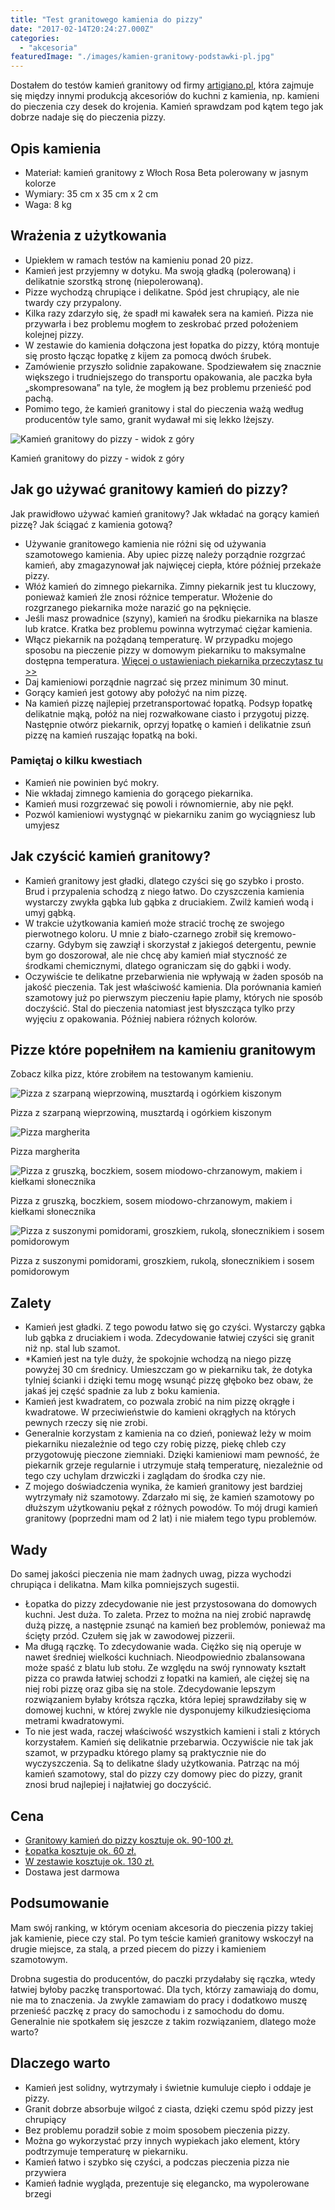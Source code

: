 ```yaml
---
title: "Test granitowego kamienia do pizzy"
date: "2017-02-14T20:24:27.000Z"
categories: 
  - "akcesoria"
featuredImage: "./images/kamien-granitowy-podstawki-pl.jpg"
---
```


Dostałem do testów kamień granitowy od firmy [artigiano.pl](https://artigiano.pl/), która zajmuje się między innymi produkcją akcesoriów do kuchni z kamienia, np. kamieni do pieczenia czy desek do krojenia. Kamień sprawdzam pod kątem tego jak dobrze nadaje się do pieczenia pizzy.

## Opis kamienia

- Materiał: kamień granitowy z Włoch Rosa Beta polerowany w jasnym kolorze
- Wymiary: 35 cm x 35 cm x 2 cm
- Waga: 8 kg

## Wrażenia z użytkowania

- Upiekłem w ramach testów na kamieniu ponad 20 pizz.
- Kamień jest przyjemny w dotyku. Ma swoją gładką (polerowaną) i delikatnie szorstką stronę (niepolerowaną).
- Pizze wychodzą chrupiące i delikatne. Spód jest chrupiący, ale nie twardy czy przypalony.
- Kilka razy zdarzyło się, że spadł mi kawałek sera na kamień. Pizza nie przywarła i bez problemu mogłem to zeskrobać przed położeniem kolejnej pizzy.
- W zestawie do kamienia dołączona jest łopatka do pizzy, którą montuje się prosto łącząc łopatkę z kijem za pomocą dwóch śrubek.
- Zamówienie przyszło solidnie zapakowane. Spodziewałem się znacznie większego i trudniejszego do transportu opakowania, ale paczka była „skompresowana” na tyle, że mogłem ją bez problemu przenieść pod pachą.
- Pomimo tego, że kamień granitowy i stal do pieczenia ważą według producentów tyle samo, granit wydawał mi się lekko lżejszy.

![Kamień granitowy do pizzy - widok z góry](./images/kamien-granitowy-podstawki-pl_2-201x300.jpg)

Kamień granitowy do pizzy - widok z góry

## Jak go używać granitowy kamień do pizzy?

Jak prawidłowo używać kamień granitowy? Jak wkładać na gorący kamień pizzę? Jak ściągać z kamienia gotową?

- Używanie granitowego kamienia nie różni się od używania szamotowego kamienia. Aby upiec pizzę należy porządnie rozgrzać kamień, aby zmagazynował jak najwięcej ciepła, które później przekaże pizzy.
- Włóż kamień do zimnego piekarnika. Zimny piekarnik jest tu kluczowy, ponieważ kamień źle znosi różnice temperatur. Włożenie do rozgrzanego piekarnika może narazić go na pęknięcie.
- Jeśli masz prowadnice (szyny), kamień na środku piekarnika na blasze lub kratce. Kratka bez problemu powinna wytrzymać ciężar kamienia.
- Włącz piekarnik na pożądaną temperaturę. W przypadku mojego sposobu na pieczenie pizzy w domowym piekarniku to maksymalne dostępna temperatura. <a href="/jak-ustawic-piekarnik-pieczenia-pizzy/">Więcej o ustawieniach piekarnika przeczytasz tu &gt;&gt;</a>
- Daj kamieniowi porządnie nagrzać się przez minimum 30 minut.
- Gorący kamień jest gotowy aby położyć na nim pizzę.
- Na kamień pizzę najlepiej przetransportować łopatką. Podsyp łopatkę delikatnie mąką, połóż na niej rozwałkowane ciasto i przygotuj pizzę. Następnie otwórz piekarnik, oprzyj łopatkę o kamień i delikatnie zsuń pizzę na kamień ruszając łopatką na boki.

### Pamiętaj o kilku kwestiach

- Kamień nie powinien być mokry.
- Nie wkładaj zimnego kamienia do gorącego piekarnika.
- Kamień musi rozgrzewać się powoli i równomiernie, aby nie pękł.
- Pozwól kamieniowi wystygnąć w piekarniku zanim go wyciągniesz lub umyjesz

## Jak czyścić kamień granitowy?

- Kamień granitowy jest gładki, dlatego czyści się go szybko i prosto. Brud i przypalenia schodzą z niego łatwo. Do czyszczenia kamienia wystarczy zwykła gąbka lub gąbka z druciakiem. Zwilż kamień wodą i umyj gąbką.
- W trakcie użytkowania kamień może stracić trochę ze swojego pierwotnego koloru. U mnie z biało-czarnego zrobił się kremowo-czarny. Gdybym się zawziął i skorzystał z jakiegoś detergentu, pewnie bym go doszorował, ale nie chcę aby kamień miał styczność ze środkami chemicznymi, dlatego ograniczam się do gąbki i wody.
- Oczywiście te delikatne przebarwienia nie wpływają w żaden sposób na jakość pieczenia. Tak jest właściwość kamienia. Dla porównania kamień szamotowy już po pierwszym pieczeniu łapie plamy, których nie sposób doczyścić. Stal do pieczenia natomiast jest błyszcząca tylko przy wyjęciu z opakowania. Później nabiera różnych kolorów.

## Pizze które popełniłem na kamieniu granitowym

Zobacz kilka pizz, które zrobiłem na testowanym kamieniu.

![Pizza z szarpaną wieprzowiną, musztardą i ogórkiem kiszonym](./images/pizza-pulled-pork-ogorek-musztarda-300x201.jpg)

Pizza z szarpaną wieprzowiną, musztardą i ogórkiem kiszonym

![Pizza margherita](./images/pizza-margherita-300x207.jpg)

Pizza margherita

![Pizza z gruszką, boczkiem, sosem miodowo-chrzanowym, makiem i kiełkami słonecznika](./images/pizza-miod-mak-gruszki-kielki-boczek-300x200.jpg)

Pizza z gruszką, boczkiem, sosem miodowo-chrzanowym, makiem i kiełkami słonecznika

![Pizza z suszonymi pomidorami, groszkiem, rukolą, słonecznikiem i sosem pomidorowym](./images/pizza-suszone-pomidory-slodki-groszek-rukola-300x201.jpg)

Pizza z suszonymi pomidorami, groszkiem, rukolą, słonecznikiem i sosem pomidorowym

## Zalety

- Kamień jest gładki. Z tego powodu łatwo się go czyści. Wystarczy gąbka lub gąbka z druciakiem i woda. Zdecydowanie łatwiej czyści się granit niż np. stal lub szamot.
- \*Kamień jest na tyle duży, że spokojnie wchodzą na niego pizzę powyżej 30 cm średnicy. Umieszczam go w piekarniku tak, że dotyka tylniej ścianki i dzięki temu mogę wsunąć pizzę głęboko bez obaw, że jakaś jej część spadnie za lub z boku kamienia.
- Kamień jest kwadratem, co pozwala zrobić na nim pizzę okrągłe i kwadratowe. W przeciwieństwie do kamieni okrągłych na których pewnych rzeczy się nie zrobi.
- Generalnie korzystam z kamienia na co dzień, ponieważ leży w moim piekarniku niezależnie od tego czy robię pizzę, piekę chleb czy przygotowuję pieczone ziemniaki. Dzięki kamieniowi mam pewność, że piekarnik grzeje regularnie i utrzymuje stałą temperaturę, niezależnie od tego czy uchylam drzwiczki i zaglądam do środka czy nie.
- Z mojego doświadczenia wynika, że kamień granitowy jest bardziej wytrzymały niż szamotowy. Zdarzało mi się, że kamień szamotowy po dłuższym użytkowaniu pękał z różnych powodów. To mój drugi kamień granitowy (poprzedni mam od 2 lat) i nie miałem tego typu problemów.

## Wady

Do samej jakości pieczenia nie mam żadnych uwag, pizza wychodzi chrupiąca i delikatna. Mam kilka pomniejszych sugestii.

- Łopatka do pizzy zdecydowanie nie jest przystosowana do domowych kuchni. Jest duża. To zaleta. Przez to można na niej zrobić naprawdę dużą pizzę, a następnie zsunąć na kamień bez problemów, ponieważ ma ścięty przód. Czułem się jak w zawodowej pizzerii.
- Ma długą rączkę. To zdecydowanie wada. Ciężko się nią operuje w nawet średniej wielkości kuchniach. Nieodpowiednio zbalansowana może spaść z blatu lub stołu. Ze względu na swój rynnowaty kształt pizza co prawda łatwiej schodzi z łopatki na kamień, ale ciężej się na niej robi pizzę oraz giba się na stole. Zdecydowanie lepszym rozwiązaniem byłaby krótsza rączka, która lepiej sprawdziłaby się w domowej kuchni, w której zwykle nie dysponujemy kilkudziesięcioma metrami kwadratowymi.
- To nie jest wada, raczej właściwość wszystkich kamieni i stali z których korzystałem. Kamień się delikatnie przebarwia. Oczywiście nie tak jak szamot, w przypadku którego plamy są praktycznie nie do wyczyszczenia. Są to delikatne ślady użytkowania. Patrząc na mój kamień szamotowy, stal do pizzy czy domowy piec do pizzy, granit znosi brud najlepiej i najłatwiej go doczyścić.

## Cena

- [Granitowy kamień do pizzy kosztuje ok. 90-100 zł.](https://artigiano.pl/kamienie-do-pizzy/82-granit-kamien-na-pizze.html)
- [Łopatka kosztuje ok. 60 zł.](https://artigiano.pl/kamienie-do-pizzy/23-duza-lopata-do-pizzy-35x55cm-plus-kij-60cm.html)
- [W zestawie kosztuje ok. 130 zł.](https://artigiano.pl/kamienie-do-pizzy/76-granit-do-pizzy-czarny-kamien-impala-plus-lopatka.html)
- Dostawa jest darmowa

## Podsumowanie

Mam swój ranking, w którym oceniam akcesoria do pieczenia pizzy takiej jak kamienie, piece czy stal. Po tym teście kamień granitowy wskoczył na drugie miejsce, za stalą, a przed piecem do pizzy i kamieniem szamotowym.

Drobna sugestia do producentów, do paczki przydałaby się rączka, wtedy łatwiej byłoby paczkę transportować. Dla tych, którzy zamawiają do domu, nie ma to znaczenia. Ja zwykle zamawiam do pracy i dodatkowo muszę przenieść paczkę z pracy do samochodu i z samochodu do domu. Generalnie nie spotkałem się jeszcze z takim rozwiązaniem, dlatego może warto?

## Dlaczego warto

- Kamień jest solidny, wytrzymały i świetnie kumuluje ciepło i oddaje je pizzy.
- Granit dobrze absorbuje wilgoć z ciasta, dzięki czemu spód pizzy jest chrupiący
- Bez problemu poradził sobie z moim sposobem pieczenia pizzy.
- Można go wykorzystać przy innych wypiekach jako element, który podtrzymuje temperaturę w piekarniku.
- Kamień łatwo i szybko się czyści, a podczas pieczenia pizza nie przywiera
- Kamień ładnie wygląda, prezentuje się elegancko, ma wypolerowane brzegi
